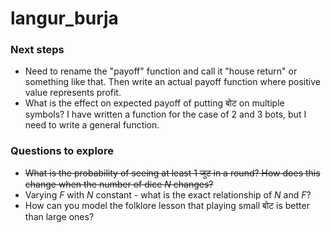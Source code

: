 # langur_burja

### Next steps
* Need to rename the "payoff" function and call it "house return" or something like that. Then write an actual payoff function where positive value represents profit.
* What is the effect on expected payoff of putting बोट on multiple symbols? I have written a function
for the case of 2 and 3 bots, but I need to write a general function.

### Questions to explore
* ~~What is the probability of seeing at least 1 जुट in a round? How does this change when the number of dice $N$ changes?~~
* Varying $F$ with $N$ constant - what is the exact relationship of $N$ and $F$?
* How can you model the folklore lesson that playing small बोट is better than large ones?
